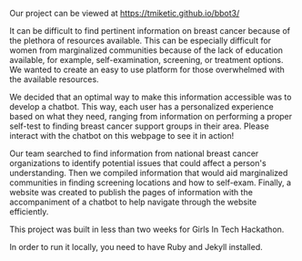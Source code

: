 Our project can be viewed at https://tmiketic.github.io/bbot3/


It can be difficult to find pertinent information on breast cancer because of the plethora of resources available. This can be especially difficult for women from marginalized communities because of the lack of education available, for example, self-examination, screening, or treatment options. We wanted to create an easy to use platform for those overwhelmed with the available resources.

We decided that an optimal way to make this information accessible was to develop a chatbot. This way, each user has a personalized experience based on what they need, ranging from information on performing a proper self-test to finding breast cancer support groups in their area. Please interact with the chatbot on this webpage to see it in action!

Our team searched to find information from national breast cancer organizations to identify potential issues that could affect a person's understanding. Then we compiled information that would aid marginalized communities in finding screening locations and how to self-exam. Finally, a website was created to publish the pages of information with the accompaniment of a chatbot to help navigate through the website efficiently.

This project was built in less than two weeks for Girls In Tech Hackathon.

In order to run it locally, you need to have Ruby and Jekyll installed. 
